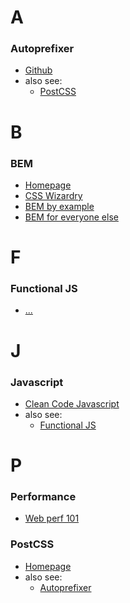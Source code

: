 # A

### <a name="autoprefixer"></a>Autoprefixer
- [Github](https://github.com/postcss/autoprefixer)
- also see:
  - [PostCSS](#postcss)


# B

### BEM
- [Homepage](#)
- [CSS Wizardry](#)
- [BEM by example](https://seesparkbox.com/foundry/bem_by_example)
- [BEM for everyone else](https://medium.com/@davehouse_80809/bem-for-everyone-else-89ccc8ad66f2)


# F

### <a name="functionaljs"></a>Functional JS
- [...](#)


# J

### Javascript
- [Clean Code Javascript](https://github.com/ryanmcdermott/clean-code-javascript/blob/master/README.md)
- also see:
  - [Functional JS](#functionaljs)

# P

### Performance
- [Web perf 101](https://3perf.com/talks/web-perf-101/)

### <a name="postcss"></a>PostCSS
- [Homepage](https://postcss.org/)
- also see:
  - [Autoprefixer](#autoprefixer)
